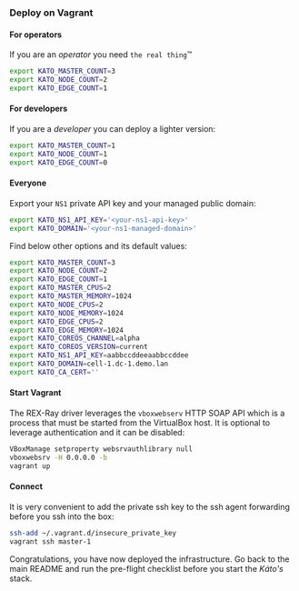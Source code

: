 ### Deploy on Vagrant

#### For operators
If you are an *operator* you need `the real thing`&trade;
```bash
export KATO_MASTER_COUNT=3
export KATO_NODE_COUNT=2
export KATO_EDGE_COUNT=1
```

#### For developers
If you are a *developer* you can deploy a lighter version:
```bash
export KATO_MASTER_COUNT=1
export KATO_NODE_COUNT=1
export KATO_EDGE_COUNT=0
```

#### Everyone
Export your `NS1` private API key and your managed public domain:
```bash
export KATO_NS1_API_KEY='<your-ns1-api-key>'
export KATO_DOMAIN='<your-ns1-managed-domain>'
```

Find below other options and its default values:
```bash
export KATO_MASTER_COUNT=3
export KATO_NODE_COUNT=2
export KATO_EDGE_COUNT=1
export KATO_MASTER_CPUS=2
export KATO_MASTER_MEMORY=1024
export KATO_NODE_CPUS=2
export KATO_NODE_MEMORY=1024
export KATO_EDGE_CPUS=2
export KATO_EDGE_MEMORY=1024
export KATO_COREOS_CHANNEL=alpha
export KATO_COREOS_VERSION=current
export KATO_NS1_API_KEY=aabbccddeeaabbccddee
export KATO_DOMAIN=cell-1.dc-1.demo.lan
export KATO_CA_CERT=''
```

#### Start Vagrant
The REX-Ray driver leverages the `vboxwebserv` HTTP SOAP API which is a process that must be started from the VirtualBox host. It is optional to leverage authentication and it can be disabled:
```bash
VBoxManage setproperty websrvauthlibrary null
vboxwebsrv -H 0.0.0.0 -b
vagrant up
```

#### Connect
It is very convenient to add the private ssh key to the ssh agent forwarding before you ssh into the box:
```bash
ssh-add ~/.vagrant.d/insecure_private_key
vagrant ssh master-1
```

Congratulations, you have now deployed the infrastructure. Go back to the main README and run the pre-flight checklist before you start the *Káto's* stack.
